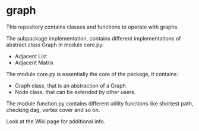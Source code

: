 # graph
This repository contains classes and functions to operate with graphs.

The subpackage implementation, contains different implementations of abstract class Graph in module core.py:
  - Adjacent List
  - Adjacent Matrix

The module core.py is essentially the core of the package, it contains:
  - Graph class, that is an abstraction of a Graph
  - Node class, that can be extended by other users.

The module function.py contains different utility functions like shortest path, checking dag, vertex cover and so on.

Look at the Wiki page for additional info.
